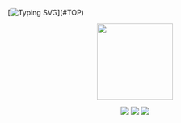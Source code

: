 [![Typing SVG](https://readme-typing-svg.demolab.com?font=JetBrains+Mono&pause=1000&random=false&width=435&lines=BlueArchive%2Cstart!;%E3%83%96%E3%83%AB%E3%83%BC%E3%82%A2%E3%83%BC%E3%82%AB%E3%82%A4%E3%83%96%E3%80%81%E5%A7%8B%E3%81%BE%E3%82%8A%E3%81%BE%E3%81%99!)](#TOP)

<div align="center">
<img height="150" src="https://s2.loli.net/2023/11/06/RJ6BxbfKpQDm8kE.jpg" />
<p> </p>
</div>

<p align="center">
  <img src="https://img.shields.io/badge/python-3776AB?&style=for-the-badge&logo=python&logoColor=white"/>
  <img src="https://img.shields.io/badge/discord-5865F2?&style=for-the-badge&logo=discord&logoColor=white"/>
  <img src="https://img.shields.io/badge/twitter-1D9BF0?&style=for-the-badge&logo=twitter&logoColor=white"/>
</p>
